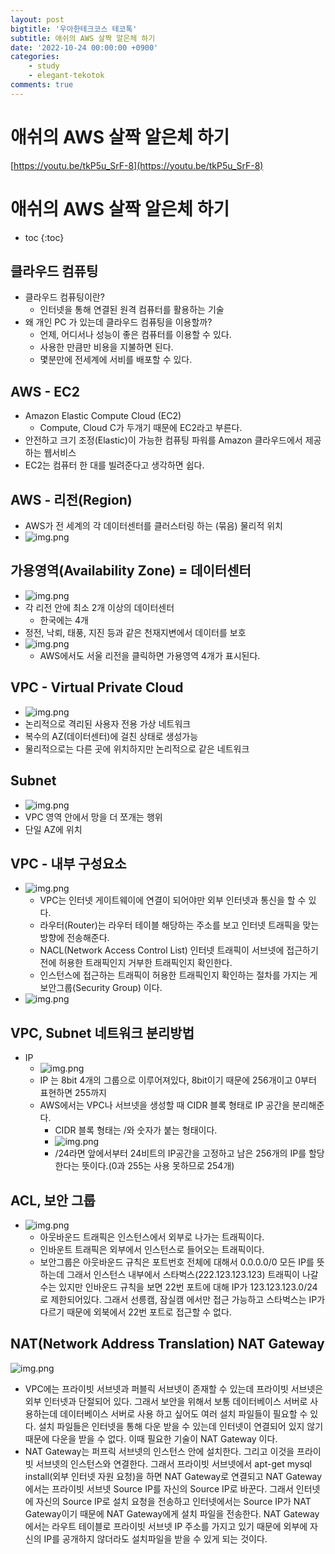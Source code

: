 ```yaml
---
layout: post
bigtitle: '우아한테크코스 테코톡'
subtitle: 애쉬의 AWS 살짝 알은체 하기
date: '2022-10-24 00:00:00 +0900'
categories:
    - study
    - elegant-tekotok
comments: true
---
```


# 애쉬의 AWS 살짝 알은체 하기  
[https://youtu.be/tkP5u_SrF-8](https://youtu.be/tkP5u_SrF-8)

# 애쉬의 AWS 살짝 알은체 하기
* toc
{:toc}

## 클라우드 컴퓨팅
+ 클라우드 컴퓨팅이란?
  + 인터넷을 통해 연결된 원격 컴퓨터를 활용하는 기술 
+ 왜 개인 PC 가 있는데 클라우드 컴퓨팅을 이용할까?
  + 언제, 어디서나 성능이 좋은 컴퓨터를 이용할 수 있다. 
  + 사용한 만큼만 비용을 지불하면 된다.
  + 몇분만에 전세계에 서비를 배포할 수 있다.

## AWS - EC2
+ Amazon Elastic Compute Cloud (EC2)
  + Compute, Cloud C가 두개기 때문에 EC2라고 부른다.
+ 안전하고 크기 조정(Elastic)이 가능한 컴퓨팅 파워를 Amazon 클라우드에서 제공하는 웹서비스 
+ EC2는 컴퓨터 한 대를 빌려준다고 생각하면 쉽다.

## AWS - 리전(Region)
+ AWS가 전 세계의 각 데이터센터를 클러스터링 하는 (묶음) 물리적 위치
+ ![img.png](/assets/img/elegant-tekotok/AWS.png)

## 가용영역(Availability Zone) = 데이터센터
+ ![img.png](/assets/img/elegant-tekotok/AWS2.png)
+ 각 리전 안에 최소 2개 이상의 데이터센터
  + 한국에는 4개
+ 정전, 낙뢰, 태풍, 지진 등과 같은 천재지변에서 데이터를 보호  
+ ![img.png](/assets/img/elegant-tekotok/AWS3.png)
  + AWS에서도 서울 리전을 클릭하면 가용영역 4개가 표시된다. 

## VPC - Virtual Private Cloud
+ ![img.png](/assets/img/elegant-tekotok/AWS4.png)
+ 논리적으로 격리된 사용자 전용 가상 네트워크 
+ 복수의 AZ(데이터센터)에 걸친 상태로 생성가능 
+ 물리적으로는 다른 곳에 위치하지만 논리적으로 같은 네트워크 

## Subnet
+ ![img.png](/assets/img/elegant-tekotok/AWS5.png)
+ VPC 영역 안에서 망을 더 쪼개는 행위 
+ 단일 AZ에 위치 

## VPC - 내부 구성요소 
+ ![img.png](/assets/img/elegant-tekotok/AWS6.png)
  + VPC는 인터넷 게이트웨이에 연결이 되어야만 외부 인터넷과 통신을 할 수 있다. 
  + 라우터(Router)는 라우터 테이블 해당하는 주소를 보고 인터넷 트래픽을 맞는 방향에 전송해준다. 
  + NACL(Network Access Control List) 인터넷 트래픽이 서브넷에 접근하기 전에 허용한 트래픽인지 거부한 트래픽인지 확인한다. 
  + 인스턴스에 접근하는 트래픽이 허용한 트래픽인지 확인하는 절차를 가지는 게 보안그룹(Security Group) 이다.
+ ![img.png](/assets/img/elegant-tekotok/AWS7.png)

## VPC, Subnet 네트워크 분리방법
+ IP
  + ![img.png](/assets/img/elegant-tekotok/AWS8.png) 
  + IP 는 8bit 4개의 그룹으로 이루어져있다, 8bit이기 때문에 256개이고 0부터 표현하면 255까지  
  + AWS에서는 VPC나 서브넷을 생성할 때 CIDR 블록 형태로 IP 공간을 분리해준다.  
    + CIDR 블록 형태는 /와 숫자가 붙는 형태이다. 
    + ![img.png](/assets/img/elegant-tekotok/AWS9.png)
    + /24라면 앞에서부터 24비트의 IP공간을 고정하고 남은 256개의 IP를 할당 한다는 뜻이다.(0과 255는 사용 못하므로 254개)

## ACL, 보안 그룹
+ ![img.png](/assets/img/elegant-tekotok/AWS10.png)
  + 아웃바운드 트래픽은 인스턴스에서 외부로 나가는 트래픽이다. 
  + 인바운트 트래픽은 외부에서 인스턴스로 들어오는 트래픽이다. 
  + 보안그룹은 아웃바운드 규칙은 포트번호 전체에 대해서 0.0.0.0/0 모든 IP를 뜻하는데 그래서 인스턴스 내부에서 스타벅스(222.123.123.123) 트래픽이 나갈 수는 있지만 
  인바운드 규칙을 보면 22번 포트에 대해 IP가 123.123.123.0/24로 제한되어있다. 그래서 선릉캠, 잠실캠 에서만 접근 가능하고 스타벅스는 IP가 다르기 때문에 외북에서 22번 포트로 접근할 수 없다.

## NAT(Network Address Translation) NAT Gateway
![img.png](/assets/img/elegant-tekotok/AWS11.png)
+ VPC에는 프라이빗 서브넷과 퍼블릭 서브넷이 존재할 수 있는데 프라이빗 서브넷은 외부 인터넷과 단절되어 있다. 그래서 보안을 위해서 보통 데이터베이스 서버로 사용하는데 데이터베이스 서버로 사용 하고 
싶어도 여러 설치 파일들이 필요할 수 있다. 설치 파일들은 인터넷을 통해 다운 받을 수 있는데 인터넷이 연결되어 있지 않기 때문에 다운을 받을 수 없다. 이때 필요한 기술이 NAT Gateway 이다.
+ NAT Gateway는 퍼프릭 서브넷의 인스턴스 안에 설치한다. 그리고 이것을 프라이빗 서브넷의 인스턴스와 연결한다. 그래서 프라이빗 서브넷에서 apt-get mysql install(외부 인터넷 자원 요청)을 하면
NAT Gateway로 연결되고 NAT Gateway에서는 프라이빗 서브넷 Source IP를 자신의 Source IP로 바꾼다. 그래서 인터넷에 자신의 Source IP로 설치 요청을 전송하고 인터넷에서는 Source IP가
NAT Gateway이기 때문에 NAT Gateway에게 설치 파일을 전송한다. NAT Gateway에서는 라우트 테이블로 프라이빗 서브넷 IP 주소를 가지고 있기 때문에 외부에 자신의 IP를 공개하지 않더라도 설치파일을
받을 수 있게 되는 것이다. 